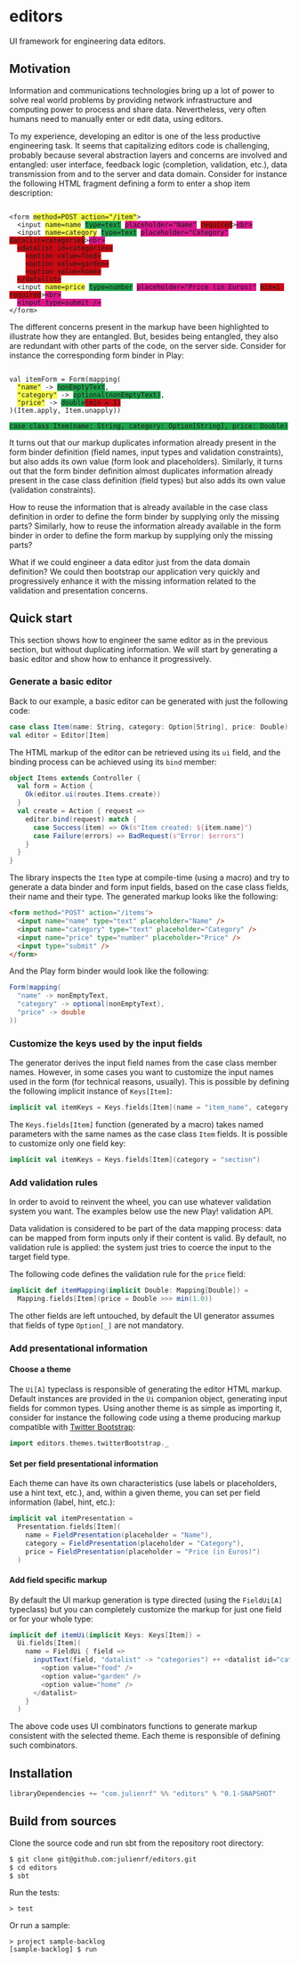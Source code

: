 # editors

UI framework for engineering data editors.

## Motivation

Information and communications technologies bring up a lot of power to solve real world problems by providing network infrastructure and computing power to process and share data. Nevertheless, very often humans need to manually enter or edit data, using editors.

To my experience, developing an editor is one of the less productive engineering task. It seems that capitalizing editors code is challenging, probably because several abstraction layers and concerns are involved and entangled: user interface, feedback logic (completion, validation, etc.), data transmission from and to the server and data domain. Consider for instance the following HTML fragment defining a form to enter a shop item description:

<div><code>
&lt;form <span title="data transmission" style="background-color: #F6FC4E;">method=POST action="/item"</span>&gt;
  &lt;input <span title="data transmission" style="background-color: #F6FC4E;">name=name</span> <span title="data domain" style="background-color: #1FA34B;">type=text</span> <span title="user interface" style="background-color: #DD168D;">placeholder="Name"</span> <span title="feedback logic" style="background-color: #C90A13;">required</span>&gt;<span title="user interface" style="background-color: #DD168D;">&lt;br&gt;</span>
  &lt;input <span title="data transmission" style="background-color: #F6FC4E;">name=category</span> <span title="data domain" style="background-color: #1FA34B;">type=text</span> <span title="user interface" style="background-color: #DD168D;">placeholder="Category"</span> <span title="feedback logic" style="background-color: #C90A13;">datalist=categories</span>&gt;<span title="user interface" style="background-color: #DD168D;">&lt;br&gt;</span>
  <span title="feedback logic" style="background-color: #C90A13;">&lt;datalist id=categories&gt;</span>
    <span title="feedback logic" style="background-color: #C90A13;">&lt;option value=food&gt;</span>
    <span title="feedback logic" style="background-color: #C90A13;">&lt;option value=garden&gt;</span>
    <span title="feedback logic" style="background-color: #C90A13;">&lt;option value=home&gt;</span>
  <span title="feedback logic" style="background-color: #C90A13;">&lt;/datalist&gt;</span>
  &lt;input <span title="data transmission" style="background-color: #F6FC4E;">name=price</span> <span title="data domain" style="background-color: #1FA34B;">type=number</span> <span title="user interface" style="background-color: #DD168D;">placeholder="Price (in Euros)"</span> <span title="feedback logic" style="background-color: #C90A13;">min=1 required</span>&gt;<span title="user interface" style="background-color: #DD168D;">&lt;br&gt;</span>
  <span title="user interface" style="background-color: #DD168D;">&lt;input type=submit /&gt;</span>
&lt;/form&gt;
</code></div>

The different concerns present in the markup have been highlighted to illustrate how they are entangled. But, besides being entangled, they also are redundant with other parts of the code, on the server side. Consider for instance the corresponding form binder in Play:

<pre><code>
val itemForm = Form(mapping(
  <span title="data transmission" style="background-color: #F6FC4E;">"name"</span> -> <span title="data domain" style="background-color: #1FA34B;">nonEmptyText</span>,
  <span title="data transmission" style="background-color: #F6FC4E;">"category"</span> -> <span title="data domain" style="background-color: #1FA34B;">optional(nonEmptyText)</span>,
  <span title="data transmission" style="background-color: #F6FC4E;">"price"</span> -> <span title="data domain" style="background-color: #1FA34B;">double</span><span title="feedback logic" style="background-color: #C90A13;">(min = 1)</span>
)(Item.apply, Item.unapply))

<span title="data domain" style="background-color: #1FA34B;">case class Item(name: String, category: Option[String], price: Double)</span>
</code></pre>

It turns out that our markup duplicates information already present in the form binder definition (field names, input types and validation constraints), but also adds its own value (form look and placeholders). Similarly, it turns out that the form binder definition almost duplicates information already present in the case class definition (field types) but also adds its own value (validation constraints).

How to reuse the information that is already available in the case class definition in order to define the form binder by supplying only the missing parts? Similarly, how to reuse the information already available in the form binder in order to define the form markup by supplying only the missing parts?

What if we could engineer a data editor just from the data domain definition? We could then bootstrap our application very quickly and progressively enhance it with the missing information related to the validation and presentation concerns.

## Quick start

This section shows how to engineer the same editor as in the previous section, but without duplicating information. We will start by generating a basic editor and show how to enhance it progressively.

### Generate a basic editor

Back to our example, a basic editor can be generated with just the following code:

```scala
case class Item(name: String, category: Option[String], price: Double)
val editor = Editor[Item]
```

The HTML markup of the editor can be retrieved using its `ui` field, and the binding process can be achieved using its `bind` member:

```scala
object Items extends Controller {
  val form = Action {
    Ok(editor.ui(routes.Items.create))
  }
  val create = Action { request =>
    editor.bind(request) match {
      case Success(item) => Ok(s"Item created: ${item.name}")
      case Failure(errors) => BadRequest(s"Error: $errors")
    }
  }
}
```

The library inspects the `Item` type at compile-time (using a macro) and try to generate a data binder and form input fields, based on the case class fields, their name and their type. The generated markup looks like the following:

```html
<form method="POST" action="/items">
  <input name="name" type="text" placeholder="Name" />
  <input name="category" type="text" placeholder="Category" />
  <input name="price" type="number" placeholder="Price" />
  <input type="submit" />
</form>
```

And the Play form binder would look like the following:

```scala
Form(mapping(
  "name" -> nonEmptyText,
  "category" -> optional(nonEmptyText),
  "price" -> double
))
```

### Customize the keys used by the input fields

The generator derives the input field names from the case class member names. However, in some cases you want to customize the input names used in the form (for technical reasons, usually). This is possible by defining the following implicit instance of `Keys[Item]`:

```scala
implicit val itemKeys = Keys.fields[Item](name = "item_name", category = "item_category", price = "item_price")
```

The `Keys.fields[Item]` function (generated by a macro) takes named parameters with the same names as the case class `Item` fields. It is possible to customize only one field key:

```scala
implicit val itemKeys = Keys.fields[Item](category = "section")
```

### Add validation rules

In order to avoid to reinvent the wheel, you can use whatever validation system you want. The examples below use the new Play! validation API.

Data validation is considered to be part of the data mapping process: data can be mapped from form inputs only if their content is valid. By default, no validation rule is applied: the system just tries to coerce the input to the target field type.

The following code defines the validation rule for the `price` field:

```scala
implicit def itemMapping(implicit Double: Mapping[Double]) =
  Mapping.fields[Item](price = Double >>> min(1.0))
```

The other fields are left untouched, by default the UI generator assumes that fields of type `Option[_]` are not mandatory.

### Add presentational information

#### Choose a theme

The `Ui[A]` typeclass is responsible of generating the editor HTML markup. Default instances are provided in the `Ui` companion object, generating input fields for common types. Using another theme is as simple as importing it, consider for instance the following code using a theme producing markup compatible with [Twitter Bootstrap](http://getbootstrap.com/):

```scala
import editors.themes.twitterBootstrap._
```

#### Set per field presentational information

Each theme can have its own characteristics (use labels or placeholders, use a hint text, etc.), and, within a given theme, you can set per field information (label, hint, etc.):

```scala
implicit val itemPresentation =
  Presentation.fields[Item](
    name = FieldPresentation(placeholder = "Name"),
    category = FieldPresentation(placeholder = "Category"),
    price = FieldPresentation(placeholder = "Price (in Euros)")
  )
```

#### Add field specific markup

By default the UI markup generation is type directed (using the `FieldUi[A]` typeclass) but you can completely customize the markup for just one field or for your whole type:

```scala
implicit def itemUi(implicit Keys: Keys[Item]) =
  Ui.fields[Item](
    name = FieldUi { field =>
      inputText(field, "datalist" -> "categories") ++ <datalist id="categories">
        <option value="food" />
        <option value="garden" />
        <option value="home" />
      </datalist>
    }
  )
```

The above code uses UI combinators functions to generate markup consistent with the selected theme. Each theme is responsible of defining such combinators.

## Installation

```scala
libraryDependencies += "com.julienrf" %% "editors" % "0.1-SNAPSHOT"
```

## Build from sources

Clone the source code and run sbt from the repository root directory:

```sh
$ git clone git@github.com:julienrf/editors.git
$ cd editors
$ sbt
```

Run the tests:

```
> test
```

Or run a sample:

```
> project sample-backlog
[sample-backlog] $ run
```
